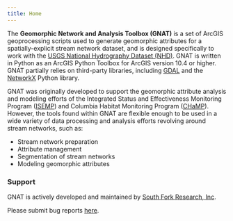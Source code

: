 ```yaml
---
title: Home
---
```

The **Geomorphic Network and Analysis Toolbox (GNAT)** is a set of ArcGIS geoprocessing scripts used to generate 
geomorphic attributes for a spatially-explicit stream network dataset, and is designed specifically to work with the
[USGS National Hydrography Dataset (NHD)](https://nhd.usgs.gov).  GNAT is written in Python as an 
ArcGIS Python Toolbox for ArcGIS version 10.4 or higher. GNAT partially relies on third-party libraries, including 
[GDAL](https://gdal.org) and the [NetworkX](https://networkx.github.io/documentation/networkx-1.11/) Python library.

GNAT was originally developed to support the geomorphic attribute analysis and modeling efforts of the Integrated
 Status and Effectiveness Monitoring Program ([ISEMP](http://isemp.org)) and Columbia Habitat Monitoring Program 
 ([CHaMP](https://www.champmonitoring.org)). However, the tools found within GNAT are flexible enough to be used in 
 a wide variety of data processing and analysis efforts revolving around stream networks, such as:

* Stream network preparation
* Attribute management
* Segmentation of stream networks
* Modeling geomorphic attributes


###  Support

GNAT is actively developed and maintained by [South Fork Research, Inc](http://southforkresearch.org). 

Please submit bug reports [here](https://github.com/Riverscapes/arcGNAT/issues).
